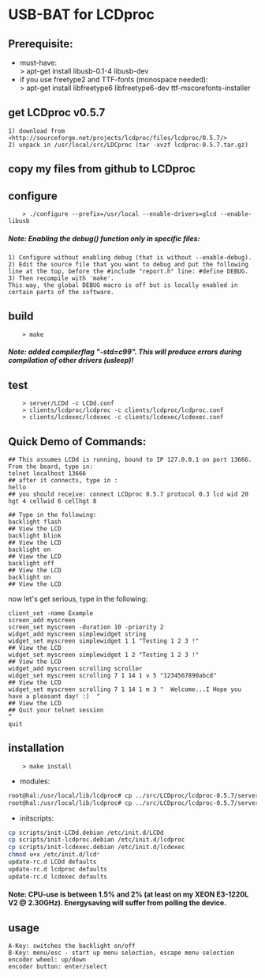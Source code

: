 # USB-BAT for LCDproc

## Prerequisite:  
 * must-have:  
        > apt-get install libusb-0.1-4 libusb-dev  
 * if you use freetype2 and TTF-fonts (monospace needed):  
        > apt-get install libfreetype6 libfreetype6-dev ttf-mscorefonts-installer  

## get LCDproc v0.5.7  
    1) download from <http://sourceforge.net/projects/lcdproc/files/lcdproc/0.5.7/>
    2) unpack in /usr/local/src/LDCproc (tar -xvzf lcdproc-0.5.7.tar.gz)
    
## copy my files from github to LCDproc
  
## configure
        > ./configure --prefix=/usr/local --enable-drivers=glcd --enable-libusb

##### Note: Enabling the debug() function only in specific files:  
    1) Configure without enabling debug (that is without --enable-debug).  
    2) Edit the source file that you want to debug and put the following line at the top, before the #include "report.h" line: #define DEBUG.  
    3) Then recompile with 'make'.  
    This way, the global DEBUG macro is off but is locally enabled in certain parts of the software.  


## build  
        > make  
##### Note:  added compilerflag "-std=c99". This will produce errors during compilation of other drivers (usleep)!

## test  
        > server/LCDd -c LCDd.conf  
        > clients/lcdproc/lcdproc -c clients/lcdproc/lcdproc.conf  
        > clients/lcdexec/lcdexec -c clients/lcdexec/lcdexec.conf  
  
## Quick Demo of Commands:  
```  
## This assumes LCDd is running, bound to IP 127.0.0.1 on port 13666. From the board, type in:  
telnet localhost 13666 
## after it connects, type in :  
hello  
## you should receive: connect LCDproc 0.5.7 protocol 0.3 lcd wid 20 hgt 4 cellwid 6 cellhgt 8  
 
## Type in the following:  
backlight flash  
## View the LCD   
backlight blink  
## View the LCD  
backlight on  
## View the LCD  
backlight off  
## View the LCD  
backlight on  
## View the LCD  
```  
  
now let's get serious, type in the following:   
```
client_set -name Example  
screen_add myscreen  
screen_set myscreen -duration 10 -priority 2  
widget_add myscreen simplewidget string  
widget_set myscreen simplewidget 1 1 "Testing 1 2 3 !"  
## View the LCD  
widget_set myscreen simplewidget 1 2 "Testing 1 2 3 !"  
## View the LCD  
widget_add myscreen scrolling scroller  
widget_set myscreen scrolling 7 1 14 1 v 5 "1234567890abcd"  
## View the LCD  
widget_set myscreen scrolling 7 1 14 1 m 3 "  Welcome...I Hope you have a pleasant day! :)  "  
## View the LCD
## Quit your telnet session  
”  
quit  
```

## installation  
        > make install  
* modules:  
```sh
root@hal:/usr/local/lib/lcdproc# cp ../src/LCDproc/lcdproc-0.5.7/server/drivers/glcd.so .  
root@hal:/usr/local/lib/lcdproc# cp ../src/LCDproc/lcdproc-0.5.7/server/drivers/glcd-glcd-usbbat.o .  
```
* initscripts:  
```sh
cp scripts/init-LCDd.debian /etc/init.d/LCDd  
cp scripts/init-lcdproc.debian /etc/init.d/lcdproc  
cp scripts/init-lcdexec.debian /etc/init.d/lcdexec   
chmod u+x /etc/init.d/lcd*  
update-rc.d LCDd defaults  
update-rc.d lcdproc defaults  
update-rc.d lcdexec defaults  
```

#### Note: CPU-use is between 1.5% and 2% (at least on my XEON E3-1220L V2 @ 2.30GHz). Energysaving will suffer from polling the device.

## usage  
    A-Key: switches the backlight on/off  
    B-Key: menu/esc - start up menu selection, escape menu selection  
    encoder wheel: up/down  
    encoder button: enter/select  
  
  
